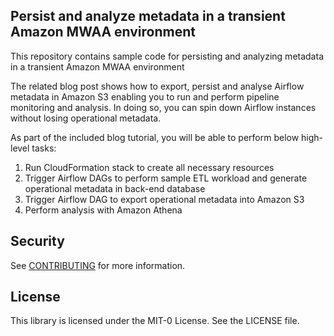 ## Persist and analyze metadata in a transient Amazon MWAA environment

This repository contains sample code for persisting and analyzing metadata in a transient Amazon MWAA environment

The related blog post shows how to export, persist and analyse Airflow metadata in Amazon S3 enabling you to run and perform pipeline monitoring and analysis. In doing so, you can spin down Airflow instances without losing operational metadata.

As part of the included blog tutorial, you will be able to perform below high-level tasks:
  1) Run CloudFormation stack to create all necessary resources
  2) Trigger Airflow DAGs to perform sample ETL workload and generate operational metadata in back-end database
  3) Trigger Airflow DAG to export operational metadata into Amazon S3
  4) Perform analysis with Amazon Athena

## Security

See [CONTRIBUTING](CONTRIBUTING.md#security-issue-notifications) for more information.

## License

This library is licensed under the MIT-0 License. See the LICENSE file.


